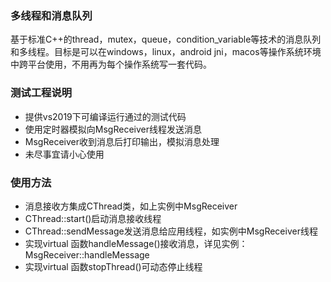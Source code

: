 ### 多线程和消息队列
基于标准C++的thread，mutex，queue，condition_variable等技术的消息队列和多线程。目标是可以在windows，linux，android jni，macos等操作系统环境中跨平台使用，不用再为每个操作系统写一套代码。

### 测试工程说明
+ 提供vs2019下可编译运行通过的测试代码
+ 使用定时器模拟向MsgReceiver线程发送消息
+ MsgReceiver收到消息后打印输出，模拟消息处理
+ 未尽事宜请小心使用

### 使用方法
+ 消息接收方集成CThread类，如上实例中MsgReceiver
+ CThread::start()启动消息接收线程
+ CThread::sendMessage发送消息给应用线程，如实例中MsgReceiver线程
+ 实现virtual 函数handleMessage()接收消息，详见实例： MsgReceiver::handleMessage
+ 实现virtual 函数stopThread()可动态停止线程
